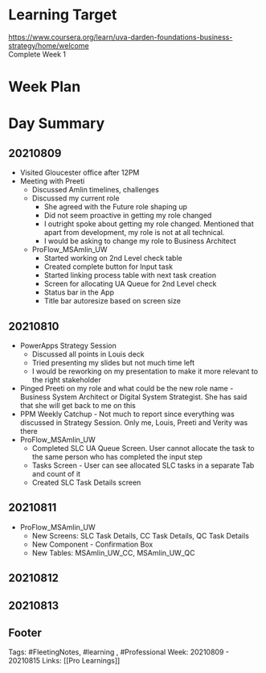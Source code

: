 # Learning Target  

https://www.coursera.org/learn/uva-darden-foundations-business-strategy/home/welcome  
Complete Week 1   
    

# Week Plan  

  

# Day Summary 
## 20210809
- Visited Gloucester office after 12PM
- Meeting with Preeti
	- Discussed Amlin timelines, challenges
	- Discussed my current role
		- She agreed with the Future role shaping up
		- Did not seem proactive in getting my role changed
		- I outright spoke about getting my role changed. Mentioned that apart from development, my role is not at all technical. 
		- I would be asking to change my role to Business Architect
	- ProFlow_MSAmlin_UW
		- Started working on 2nd Level check table
		- Created complete button for Input task
		- Started linking process table with next task creation
		- Screen for allocating UA Queue for 2nd Level check
		- Status bar in the App
		- Title bar autoresize based on screen size


## 20210810
- PowerApps Strategy Session
	- Discussed all points in Louis deck
	- Tried presenting my slides but not much time left
	- I would be reworking on my presentation to make it more relevant to the right stakeholder
- Pinged Preeti on my role and what could be the new role name - Business System Architect or Digital System Strategist. She has said that she will get back to me on this
- PPM Weekly Catchup - Not much to report since everything was discussed in Strategy Session. Only me, Louis, Preeti and Verity was there
- ProFlow_MSAmlin_UW
	- Completed SLC UA Queue Screen. User cannot allocate the task to the same person who has completed the input step
	- Tasks Screen - User can see allocated SLC tasks in a separate Tab and count of it
	- Created SLC Task Details screen

## 20210811
- ProFlow_MSAmlin_UW
	- New Screens: SLC Task Details, CC Task Details, QC Task Details
	- New Component - Confirmation Box
	- New Tables: MSAmlin_UW_CC, MSAmlin_UW_QC


## 20210812

## 20210813




## Footer

Tags: #FleetingNotes, #learning , #Professional
Week: 20210809 - 20210815
Links: [[Pro Learnings]]

<!--
Comment - 
-->
<!--stackedit_data:
eyJoaXN0b3J5IjpbMTA5OTk3OTk5OSwyMDg2MTUwMDg5LC0xNz
Y3NzUyMjAzLC01MTE0MDY2NzYsLTU1MDk3MjE5NiwtMTA3MTM2
OTQ4MiwyOTg3MzEzMTUsNDgwMzc2OTc2XX0=
-->